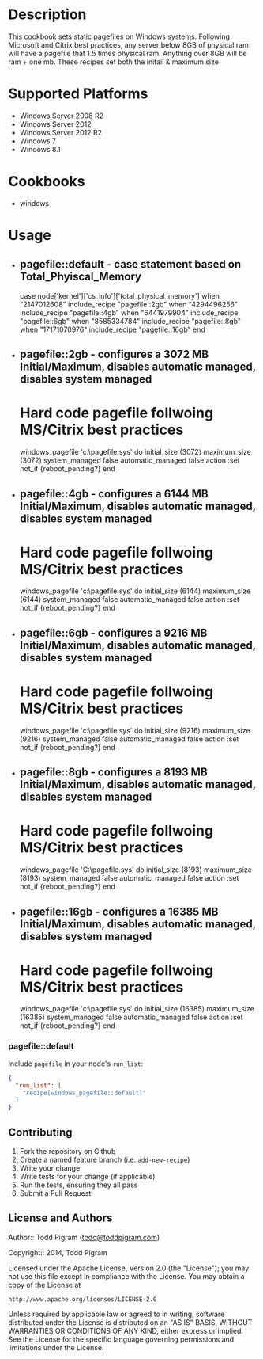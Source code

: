 Description
===========

This cookbook sets static pagefiles on Windows systems. Following Microsoft and Citrix best practices, any server below 8GB of physical ram
will have a pagefile that 1.5 times physical ram. Anything over 8GB will be ram + one mb. These recipes set both the initail & maximum size

Supported Platforms
===================

* Windows Server 2008 R2
* Windows Server 2012
* Windows Server 2012 R2
* Windows 7
* Windows 8.1

Cookbooks
=========

* windows

Usage
=====

* pagefile::default - case statement based on Total_Phyiscal_Memory
  -----------------
    case node['kernel']['cs_info']['total_physical_memory']
    when "2147012608"
      include_recipe "pagefile::2gb"
    when "4294496256"
      include_recipe "pagefile::4gb"
    when "6441979904"
      include_recipe "pagefile::6gb"
    when "8585334784"
      include_recipe "pagefile::8gb"
    when "17171070976"
      include_recipe "pagefile::16gb"
    end

* pagefile::2gb - configures a 3072 MB Initial/Maximum, disables automatic managed, disables system managed
  -------------
    # Hard code pagefile follwoing MS/Citrix best practices
    windows_pagefile 'c:\pagefile.sys' do
      initial_size (3072)
      maximum_size (3072)
      system_managed false
      automatic_managed false
      action :set
      not_if {reboot_pending?}
    end

* pagefile::4gb - configures a 6144 MB Initial/Maximum, disables automatic managed, disables system managed 
  -------------
    # Hard code pagefile follwoing MS/Citrix best practices
    windows_pagefile 'c:\pagefile.sys' do
      initial_size (6144)
      maximum_size (6144)
      system_managed false
      automatic_managed false
      action :set
      not_if {reboot_pending?}
    end

* pagefile::6gb - configures a 9216 MB Initial/Maximum, disables automatic managed, disables system managed
  -------------
    # Hard code pagefile follwoing MS/Citrix best practices
    windows_pagefile 'c:\pagefile.sys' do
      initial_size (9216)
      maximum_size (9216)
      system_managed false
      automatic_managed false
      action :set
      not_if {reboot_pending?}
    end

* pagefile::8gb - configures a 8193 MB Initial/Maximum, disables automatic managed, disables system managed
  -------------
    # Hard code pagefile follwoing MS/Citrix best practices
    windows_pagefile 'C:\pagefile.sys' do
      initial_size  (8193)
      maximum_size  (8193)
      system_managed false
      automatic_managed false
      action :set
      not_if {reboot_pending?}
    end

* pagefile::16gb - configures a 16385 MB Initial/Maximum, disables automatic managed, disables system managed 
  --------------

    # Hard code pagefile follwoing MS/Citrix best practices
    windows_pagefile 'c:\pagefile.sys' do
      initial_size (16385)
      maximum_size (16385)
      system_managed false
      automatic_managed false
      action :set
      not_if {reboot_pending?}
    end

### pagefile::default

Include `pagefile` in your node's `run_list`:

```json
{
  "run_list": [
    "recipe[windows_pagefile::default]"
  ]
}
```

## Contributing

1. Fork the repository on Github
2. Create a named feature branch (i.e. `add-new-recipe`)
3. Write your change
4. Write tests for your change (if applicable)
5. Run the tests, ensuring they all pass
6. Submit a Pull Request

## License and Authors

Author:: Todd Pigram (<todd@toddpigram.com>)

Copyright:: 2014, Todd Pigram

Licensed under the Apache License, Version 2.0 (the "License");
you may not use this file except in compliance with the License.
You may obtain a copy of the License at

    http://www.apache.org/licenses/LICENSE-2.0

Unless required by applicable law or agreed to in writing, software
distributed under the License is distributed on an "AS IS" BASIS,
WITHOUT WARRANTIES OR CONDITIONS OF ANY KIND, either express or implied.
See the License for the specific language governing permissions and
limitations under the License.
